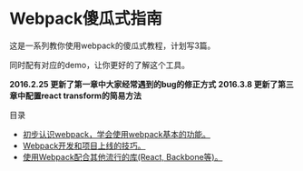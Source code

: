 # Webpack傻瓜式指南

这是一系列教你使用webpack的傻瓜式教程，计划写3篇。

同时配有对应的demo，让你更好的了解这个工具。

**2016.2.25 更新了第一章中大家经常遇到的bug的修正方式**
**2016.3.8 更新了第三章中配置react transform的简易方法**

目录

* [初步认识webpack，学会使用webpack基本的功能。](entries/chapter-1.md)
* [Webpack开发和项目上线的技巧。](entries/chapter-2.md)
* [使用Webpack配合其他流行的库(React, Backbone等)。](entries/chapter-3.md)
